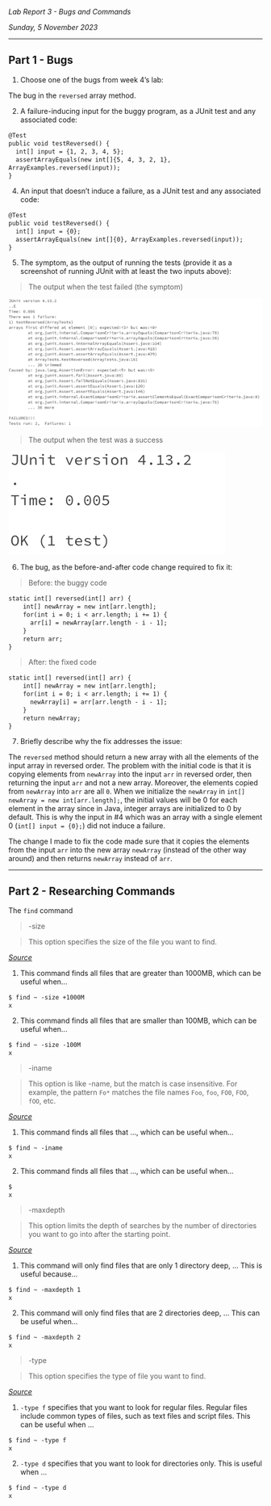 *Lab Report 3 - Bugs and Commands*

*Sunday, 5 November 2023*

---

## Part 1 - Bugs

1. Choose one of the bugs from week 4’s lab:

The bug in the ```reversed``` array method.

2. A failure-inducing input for the buggy program, as a JUnit test and any associated code:

```
@Test
public void testReversed() {
  int[] input = {1, 2, 3, 4, 5};
  assertArrayEquals(new int[]{5, 4, 3, 2, 1}, ArrayExamples.reversed(input));
}
```

4. An input that doesn’t induce a failure, as a JUnit test and any associated code:

```
@Test
public void testReversed() {
  int[] input = {0};
  assertArrayEquals(new int[]{0}, ArrayExamples.reversed(input));
}
```

5. The symptom, as the output of running the tests (provide it as a screenshot of running JUnit with at least the two inputs above):

> The output when the test failed (the symptom)

![Image](labreport3fail.png)

> The output when the test was a success

![Image](labreport3success.png)

6. The bug, as the before-and-after code change required to fix it:

> Before: the buggy code
```
static int[] reversed(int[] arr) {
    int[] newArray = new int[arr.length];
    for(int i = 0; i < arr.length; i += 1) {
      arr[i] = newArray[arr.length - i - 1];
    }
    return arr;
}
```

> After: the fixed code
```
static int[] reversed(int[] arr) {
    int[] newArray = new int[arr.length];
    for(int i = 0; i < arr.length; i += 1) {
      newArray[i] = arr[arr.length - i - 1];
    }
    return newArray;
}
```

7. Briefly describe why the fix addresses the issue:

The ```reversed``` method should return a new array with all the elements of the input array in reversed order. The problem with the initial code is that it is copying elements from ```newArray``` into the input ```arr``` in reversed order, then returning the input ```arr``` and not a new array. Moreover, the elements copied from ```newArray``` into ```arr``` are all ```0```. When we initialize the ```newArray``` in ```int[] newArray = new int[arr.length];```, the initial values will be 0 for each element in the array since in Java, integer arrays are initialized to 0 by default. This is why the input in #4 which was an array with a single element 0 (```int[] input = {0};```) did not induce a failure.

The change I made to fix the code made sure that it copies the elements from the input ```arr``` into the new array ```newArray``` (instead of the other way around) and then returns ```newArray``` instead of ```arr```.

---

## Part 2 - Researching Commands

The ```find``` command

> -size

> This option specifies the size of the file you want to find.

*[Source](https://www.example.com)*

1. This command finds all files that are greater than 1000MB, which can be useful when...

```
$ find ~ -size +1000M
x
```

2. This command finds all files that are smaller than 100MB, which can be useful when...
 
```
$ find ~ -size -100M
x
```

> -iname

> This option is like -name, but the match is case insensitive. For example, the pattern `Fo*` matches the file names `Foo`, `foo`, `FO0`, `FOO`, `fOO`, etc.

*[Source](https://www.example.com)*

1. This command finds all files that ..., which can be useful when...
 
```
$ find ~ -iname
x
```

2. This command finds all files that ..., which can be useful when...
 
```
$
x
```

> -maxdepth

> This option limits the depth of searches by the number of directories you want to go into after the starting point.

*[Source](https://www.example.com)*

1. This command will only find files that are only 1 directory deep, ... This is useful because...
 
```
$ find ~ -maxdepth 1
x
```

2. This command will only find files that are 2 directories deep, ... This can be useful when...
 
```
$ find ~ -maxdepth 2
x
```

> -type

> This option specifies the type of file you want to find.

*[Source](https://www.example.com)*

1. ```-type f``` specifies that you want to look for regular files. Regular files include common types of files, such as text files and script files. This can be useful when ...
 
```
$ find ~ -type f
x
```

2. ```-type d``` specifies that you want to look for directories only. This is useful when ...
 
```
$ find ~ -type d
x
```
